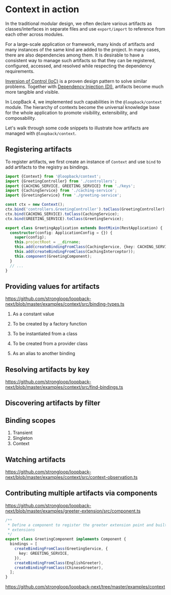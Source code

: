 # Context in action

In the traditional modular design, we often declare various artifacts as
classes/interfaces in separate files and use `export/import` to reference from
each other across modules.

For a large-scale application or framework, many kinds of artifacts and many
instances of the same kind are added to the project. In many cases, there are
also dependencies among them. It is desirable to have a consistent way to manage
such artifacts so that they can be registered, configured, accessed, and
resolved while respecting the dependency requirements.

[Inversion of Control (IoC)](https://en.wikipedia.org/wiki/Inversion_of_control)
is a proven design pattern to solve similar problems. Together with
[Dependency Injection (DI)](https://en.wikipedia.org/wiki/Dependency_injection),
artifacts become much more tangible and visible.

In LoopBack 4, we implemented such capabilities in the `@loopback/context`
module. The hierarchy of contexts become the universal knowledge base for the
whole application to promote visibility, extensibility, and composability.

Let's walk through some code snippets to illustrate how artifacts are managed
with `@loopback/context`.

## Registering artifacts

To register artifacts, we first create an instance of `Context` and use `bind`
to add artifacts to the registry as bindings.

```ts
import {Context} from '@loopback/context';
import {GreetingController} from './controllers';
import {CACHING_SERVICE, GREETING_SERVICE} from './keys';
import {CachingService} from './caching-service';
import {GreetingService} from './greeting-service';

const ctx = new Context();
ctx.bind('controllers.GreetingController').toClass(GreetingController);
ctx.bind(CACHING_SERVICE).toClass(CachingService);
ctx.bind(GREETING_SERVICE).toClass(GreetingService);
```

```ts
export class GreetingApplication extends BootMixin(RestApplication) {
  constructor(config: ApplicationConfig = {}) {
    super(config);
    this.projectRoot = __dirname;
    this.add(createBindingFromClass(CachingService, {key: CACHING_SERVICE}));
    this.add(createBindingFromClass(CachingInterceptor));
    this.component(GreetingComponent);
  }
  // ...
}
```

## Providing values for artifacts

https://github.com/strongloop/loopback-next/blob/master/examples/context/src/binding-types.ts

1. As a constant value

2. To be created by a factory function

3. To be instantiated from a class

4. To be created from a provider class

5. As an alias to another binding

## Resolving artifacts by key

https://github.com/strongloop/loopback-next/blob/master/examples/context/src/find-bindings.ts

## Discovering artifacts by filter

## Binding scopes

1. Transient
2. Singleton
3. Context

## Watching artifacts

https://github.com/strongloop/loopback-next/blob/master/examples/context/src/context-observation.ts

## Contributing multiple artifacts via components

https://github.com/strongloop/loopback-next/blob/master/examples/greeter-extension/src/component.ts

```ts
/**
 * Define a component to register the greeter extension point and built-in
 * extensions
 */
export class GreetingComponent implements Component {
  bindings = [
    createBindingFromClass(GreetingService, {
      key: GREETING_SERVICE,
    }),
    createBindingFromClass(EnglishGreeter),
    createBindingFromClass(ChineseGreeter),
  ];
}
```

https://github.com/strongloop/loopback-next/tree/master/examples/context
